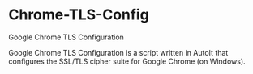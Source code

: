 # Chrome-TLS-Config
Google Chrome TLS Configuration

Google Chrome TLS Configuration is a script written in AutoIt that configures the SSL/TLS cipher suite for Google Chrome (on Windows).


